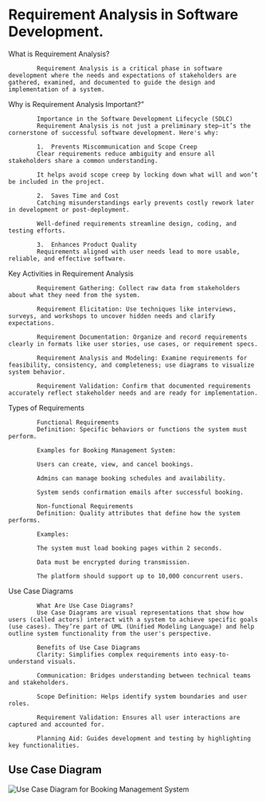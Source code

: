 # Requirement Analysis in Software Development.


What is Requirement Analysis?

            Requirement Analysis is a critical phase in software development where the needs and expectations of stakeholders are gathered, examined, and documented to guide the design and implementation of a system.

Why is Requirement Analysis Important?”

            Importance in the Software Development Lifecycle (SDLC)
            Requirement Analysis is not just a preliminary step—it’s the cornerstone of successful software development. Here's why:
            
            1.  Prevents Miscommunication and Scope Creep
            Clear requirements reduce ambiguity and ensure all stakeholders share a common understanding.
            
            It helps avoid scope creep by locking down what will and won’t be included in the project.
            
            2.  Saves Time and Cost
            Catching misunderstandings early prevents costly rework later in development or post-deployment.
            
            Well-defined requirements streamline design, coding, and testing efforts.
            
            3.  Enhances Product Quality
            Requirements aligned with user needs lead to more usable, reliable, and effective software.

Key Activities in Requirement Analysis

            Requirement Gathering: Collect raw data from stakeholders about what they need from the system.
            
            Requirement Elicitation: Use techniques like interviews, surveys, and workshops to uncover hidden needs and clarify expectations.
            
            Requirement Documentation: Organize and record requirements clearly in formats like user stories, use cases, or requirement specs.
            
            Requirement Analysis and Modeling: Examine requirements for feasibility, consistency, and completeness; use diagrams to visualize system behavior.
            
            Requirement Validation: Confirm that documented requirements accurately reflect stakeholder needs and are ready for implementation.


Types of Requirements

            Functional Requirements
            Definition: Specific behaviors or functions the system must perform.
            
            Examples for Booking Management System:
            
            Users can create, view, and cancel bookings.
            
            Admins can manage booking schedules and availability.
            
            System sends confirmation emails after successful booking.
            
            Non-functional Requirements
            Definition: Quality attributes that define how the system performs.

            Examples:
            
            The system must load booking pages within 2 seconds.
            
            Data must be encrypted during transmission.
            
            The platform should support up to 10,000 concurrent users.

Use Case Diagrams

            What Are Use Case Diagrams?
            Use Case Diagrams are visual representations that show how users (called actors) interact with a system to achieve specific goals (use cases). They’re part of UML (Unified Modeling Language) and help outline system functionality from the user's perspective.
            
            Benefits of Use Case Diagrams
            Clarity: Simplifies complex requirements into easy-to-understand visuals.
            
            Communication: Bridges understanding between technical teams and stakeholders.
            
            Scope Definition: Helps identify system boundaries and user roles.
            
            Requirement Validation: Ensures all user interactions are captured and accounted for.
            
            Planning Aid: Guides development and testing by highlighting key functionalities.

## Use Case Diagram

![Use Case Diagram for Booking Management System](alx-booking-uc.png)
